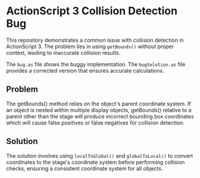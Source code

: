 # ActionScript 3 Collision Detection Bug

This repository demonstrates a common issue with collision detection in ActionScript 3.  The problem lies in using `getBounds()` without proper context, leading to inaccurate collision results.

The `bug.as` file shows the buggy implementation. The `bugSolution.as` file provides a corrected version that ensures accurate calculations.

## Problem

The getBounds() method relies on the object's parent coordinate system. If an object is nested within multiple display objects, getBounds() relative to a parent other than the stage will produce incorrect bounding box coordinates which will cause false positives or false negatives for collision detection.

## Solution

The solution involves using `localToGlobal()` and `globalToLocal()` to convert coordinates to the stage's coordinate system before performing collision checks, ensuring a consistent coordinate system for all objects.
